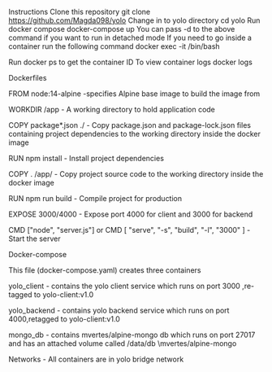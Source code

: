 Instructions
Clone this repository git clone https://github.com/Magda098/yolo
Change in to yolo directory cd yolo
Run docker compose docker-compose up
You can pass -d to the above command if you want to run in detached mode
If you need to go inside a container run the following command docker exec -it <container id> /bin/bash

Run docker ps to get the container ID
To view container logs docker logs <container id>

Dockerfiles

FROM node:14-alpine -specifies Alpine base image to build the image from

WORKDIR /app - A working directory to hold application code

COPY package*.json ./ - Copy package.json and package-lock.json files containing project dependencies to the working directory inside the docker image

RUN npm install - Install project dependencies

COPY . /app/ - Copy project source code to the working directory inside the docker image

RUN npm run build - Compile project for production

EXPOSE 3000/4000 - Expose port 4000 for client and 3000 for backend

CMD ["node", "server.js"] or CMD [ "serve", "-s", "build", "-l", "3000" ] - Start the server

Docker-compose

This file (docker-compose.yaml) creates three containers

yolo_client - contains the yolo client service which runs on port 3000 ,re-tagged to yolo-client:v1.0 

yolo_backend - contains yolo backend service which runs on port 4000,retagged to yolo-client:v1.0

mongo_db - contains mvertes/alpine-mongo db which runs on port 27017 and has an attached volume called /data/db \mvertes/alpine-mongo

Networks - All containers are in yolo bridge network
